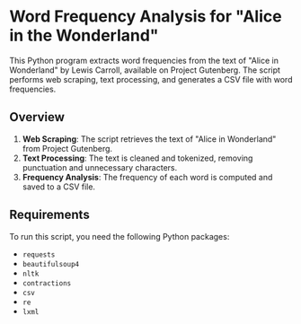# Word Frequency Analysis for "Alice in the Wonderland"

This Python program extracts word frequencies from the text of "Alice in Wonderland" by Lewis Carroll, available on Project Gutenberg. The script performs web scraping, text processing, and generates a CSV file with word frequencies.

## Overview

1. **Web Scraping**: The script retrieves the text of "Alice in Wonderland" from Project Gutenberg.
2. **Text Processing**: The text is cleaned and tokenized, removing punctuation and unnecessary characters.
3. **Frequency Analysis**: The frequency of each word is computed and saved to a CSV file.

## Requirements

To run this script, you need the following Python packages:
- `requests`
- `beautifulsoup4`
- `nltk`
- `contractions`
- `csv`
- `re`
- `lxml`
